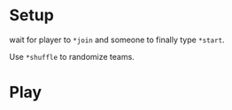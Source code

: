# Setup

wait for player to `*join` and someone to finally type `*start`.

Use `*shuffle` to randomize teams.

# Play